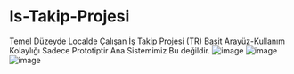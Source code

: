 # Is-Takip-Projesi
Temel Düzeyde Localde Çalışan İş Takip Projesi (TR)
Basit Arayüz-Kullanım Kolaylığı
Sadece Prototiptir Ana Sistemimiz Bu değildir.
![image](https://github.com/AhmetRasB/Is-Takip-Projesi/assets/79301545/84cbe427-a4f9-4c89-b6bc-51d05656c3c1)
![image](https://github.com/AhmetRasB/Is-Takip-Projesi/assets/79301545/17db64a1-5b2b-4336-993c-efdad48b2878)
![image](https://github.com/AhmetRasB/Is-Takip-Projesi/assets/79301545/8dbbc86d-20d7-4e66-9d9c-20397b4aaef6)
